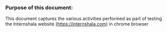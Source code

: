 ### Purpose of this document:  
This document captures the various activities performed as part of testing the Internshala website (https://internshala.com) in chrome browser

